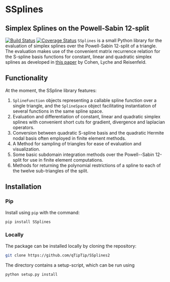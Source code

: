 # SSplines
## Simplex Splines on the Powell-Sabin 12-split

[![Build Status](https://travis-ci.org/qTipTip/SSplines.svg?branch=master)](https://travis-ci.org/qTipTip/SSplines)
[![Coverage Status](https://coveralls.io/repos/github/qTipTip/SSplines/badge.svg?branch=master)](https://coveralls.io/github/qTipTip/SSplines?branch=master)
`SSplines` is a small Python library for the evaluation of simplex splines over
the Powell-Sabin 12-split of a triangle. The evaluation makes use of the
convenient matrix recurrence relation for the S-spline basis functions for
constant, linear and quadratic simplex splines as developed in [this
paper](http://www.ams.org/journals/mcom/2013-82-283/S0025-5718-2013-02664-6/S0025-5718-2013-02664-6.pdf) by
Cohen, Lyche and Reisenfeld.

## Functionality

At the moment, the SSpline library features:

1. `SplineFunction` objects representing a callable spline function over a
   single triangle, and the `SplineSpace` object facilitating instantiation of
   several functions in the same spline space.
2. Evaluation and differentiation of constant, linear and quadratic simplex
   splines with convenient short cuts for gradient, divergence and laplacian
   operators.
3. Conversion between quadratic S-spline basis and the quadratic Hermite nodal
   basis often employed in finite element methods.
4. A Method for sampling of triangles for ease of evaluation and visualization.
5. Some basic subdomain integration methods over the Powell--Sabin 12-split for
   use in finite element computations.
6. Methods for returning the polynomial restrictions of a spline to each of the
   twelve sub-triangles of the split.

## Installation

### Pip
Install using `pip` with the command:

```bash
pip install SSplines
```

### Locally
The package can be installed locally by cloning the repository:

```bash
git clone https://github.com/qTipTip/SSplines2
```

The directory contains a setup-script, which can be run using
```python
python setup.py install
```
